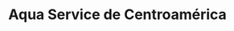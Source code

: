 ---
title: "Aqua Service de Centroamérica"
url: /turrucares/aqua-service-de-centroamerica/
shop: Wasser
---